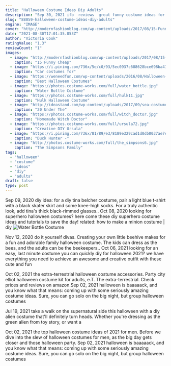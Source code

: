 ```yaml
---
title: "Halloween Costume Ideas Diy Adults"
description: "Sep 30, 2021 ifb  reviews  great funny costume ideas for halloween 2021.  This hilarious halloween outfit can be an excellent option for kids, teens, and even adults! you can try to do it"
slug: "88059-halloween-costume-ideas-diy-adults"
engine: "IMAGE"
cover: "http://modernfashionblog.com/wp-content/uploads/2017/08/15-Funny-Cheap-Easy-Homemade-Halloween-Costume-Ideas-2017-15.jpg"
date: "2021-08-30T17:01:35.853Z"
author: "Victoria Cook"
ratingValue: "1.3"
reviewCount: "1"
images:
  - image: "http://modernfashionblog.com/wp-content/uploads/2017/08/15-Funny-Cheap-Easy-Homemade-Halloween-Costume-Ideas-2017-15.jpg"
    caption: "15 Funny Cheap"
  - image: "https://i.pinimg.com/736x/5e/c0/93/5ec0937c688628bce698ba41d4fdd0bf--halloween-carnaval-halloween-costumes.jpg"
    caption: "Car costumes for"
  - image: "https://weneedfun.com/wp-content/uploads/2016/08/Halloween-Costumes-For-Men-12.jpg"
    caption: "Best Halloween Costumes"
  - image: "https://photos.costume-works.com/full/water_bottle.jpg"
    caption: "Water Bottle Costume"
  - image: "https://photos.costume-works.com/full/hulk11.jpg"
    caption: "Hulk Halloween Costume"
  - image: "http://ideastand.com/wp-content/uploads/2017/09/sea-costume-diy/12-under-the-sea-costumes-costume-diy.jpg"
    caption: "20 Under The"
  - image: "https://photos.costume-works.com/full/witch_doctor.jpg"
    caption: "Homemade Witch Doctor"
  - image: "https://photos.costume-works.com/full/ursula72.jpg"
    caption: "Creative DIY Ursula"
  - image: "https://i.pinimg.com/736x/81/89/e3/8189e329cad1d0d50037ae7e3f68c9fa--halloween-costume-contest-kid-halloween.jpg"
    caption: "Duck Hunter -"
  - image: "http://photos.costume-works.com/full/the_simpsons6.jpg"
    caption: "The Simpsons Family"
tags:
  - "halloween"
  - "costume"
  - "ideas"
  - "diy"
  - "adults"
draft: false
type: post
---
```


Sep 09, 2020 diy idea: for a diy tina belcher costume, pair a light blue t-shirt with a black skater skirt and some knee-high socks. For a truly authentic look, add tina's thick black-rimmed glasses.. Oct 08, 2020 looking for superhero halloween costumes? here come these diy superhero costume ideas and tutorials to save the day! related: how to make a minion costume | diy
![Water Bottle Costume](https://photos.costume-works.com/full/water_bottle.jpg "Water Bottle Costume")

Nov 12, 2020 do it yourself divas. Creating your own little beehive makes for a fun and adorable family halloween costume. The kids can dress as the bees, and the adults can be the beekeepers.. Oct 06, 2021 looking for an easy, last minute costume you can quickly diy for halloween 2021? we have everything you need to achieve an awesome and creative outfit with these cute and fun
<!--inArticleAds-->

<!--galleryOne-->

Oct 02, 2021 the extra-terrestrial halloween costume accessories. Party city elliot halloween costume kit for adults, e.T. The extra-terrestrial. Check prices and reviews on amazon.Sep 02, 2021 halloween is baaaaack, and you know what that means: coming up with some seriously amazing costume ideas. Sure, you can go solo on the big night, but group halloween costumes
<!--inArticleAds-->

<!--galleryTwo-->

Jul 19, 2021 take a walk on the supernatural side this halloween with a diy alien costume that'll definitely turn heads. Whether you're dressing as the green alien from toy story, or want a
<!--galleryThree-->

Oct 02, 2021 the top halloween costume ideas of 2021 for men. Before we dive into the slew of halloween costumes for men, as the big day gets closer and those halloween party. Sep 02, 2021 halloween is baaaaack, and you know what that means: coming up with some seriously amazing costume ideas. Sure, you can go solo on the big night, but group halloween costumes